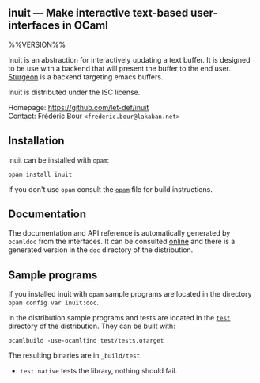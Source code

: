 inuit — Make interactive text-based user-interfaces in OCaml
-------------------------------------------------------------------------------
%%VERSION%%

Inuit is an abstraction for interactively updating a text buffer. 
It is designed to be use with a backend that will present the buffer to the end user.
[Sturgeon](https://github.com/let-def/sturgeon) is a backend targeting emacs buffers.

Inuit is distributed under the ISC license.

Homepage: https://github.com/let-def/inuit  
Contact: Frédéric Bour `<frederic.bour@lakaban.net>`

## Installation

inuit can be installed with `opam`:

    opam install inuit

If you don't use `opam` consult the [`opam`](opam) file for build
instructions.

## Documentation

The documentation and API reference is automatically generated by
`ocamldoc` from the interfaces. It can be consulted [online][doc]
and there is a generated version in the `doc` directory of the
distribution.

[doc]: https://let-def.github.io/inuit/doc

## Sample programs

If you installed inuit with `opam` sample programs are located in
the directory `opam config var inuit:doc`.

In the distribution sample programs and tests are located in the
[`test`](test) directory of the distribution. They can be built with:

    ocamlbuild -use-ocamlfind test/tests.otarget

The resulting binaries are in `_build/test`.

- `test.native` tests the library, nothing should fail.
